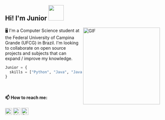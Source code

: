 <h2> Hi! I'm Junior <img src="https://media4.giphy.com/media/fCU3BJLzRMEZpWm69v/giphy.gif?cid=ecf05e47o4x9iqgu627icc79845fsqmairv5b1mm2839ucqi&rid=giphy.gif&ct=s" width="50"></h2>

 
<img align="right" alt="GIF"
src="https://media2.giphy.com/media/gjrYDwbjnK8x36xZIO/giphy.gif?cid=ecf05e47fbatjns24n4t0t30xvy258gxll0fiwewptb4h073&rid=giphy.gif&ct=s" width="250" >

<p>🖥️ I'm a Computer Science student at the Federal University of Campina Grande (UFCG) in Brazil. I'm looking to collaborate on open source projects and subjects that can expand / improve my knowledge.<p>
  
```Python
Junior = {
  skills = ["Python", "Java", "JavaScript", "SQL", "React", "C#", "Unity", "Docker",  "Kubernetes", "Golang"],
}
```
<br>
 
 #### 📫 How to reach me: 

[<img src="https://img.shields.io/github/followers/juniorjse?label=Follow%20me&style=social" height="22" title="Follow me" />](https://github.com/juniorjse) 
[<img src="https://img.shields.io/badge/-LinkedIn-%230077B5?style=for-the-badge&logo=linkedin&logoColor=white=https://www.linkedin.com/in/junior-j-silva/" height="23" title="LinkedIn" />](https://www.linkedin.com/in/junior-jose/)
[<img src="https://img.shields.io/badge/Gmail-D14836?style=for-the-badge&logo=gmail&logoColor=white" height="23" title="Gmail" />](mailto:junior.silva@ccc.ufcg.edu.br)
 

